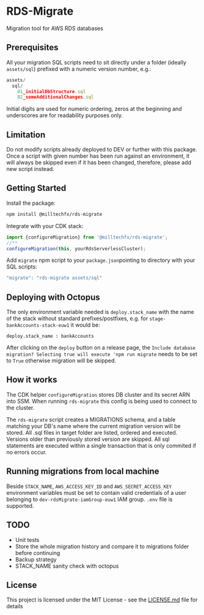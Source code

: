 # RDS-Migrate

Migration tool for AWS RDS databases

## Prerequisites
All your migration SQL scripts need to sit directly under a folder (ideally `assets/sql`) prefixed with a numeric version number, e.g.:
```typescript
assets/
  sql/
    01_initialDbStructure.sql
    02_someAdditionalChanges.sql
```
Initial digits are used for numeric ordering, zeros at the beginning and underscores are for readability purposes only.

## Limitation
Do not modify scripts already deployed to DEV or further with this package. Once a script with given number has been run against an environment, it will always be skipped even if it has been changed, therefore, please add new script instead.

## Getting Started

Install the package:
```bash
npm install @milltechfx/rds-migrate
```
Integrate with your CDK stack:
```typescript
import {configureMigration} from '@milltechfx/rds-migrate';
//**
configureMigration(this, yourRdsServerlessCluster);
```
Add `migrate` npm script to your `package.json`pointing to directory with your SQL scripts:
```typescript
"migrate": "rds-migrate assets/sql"
```

## Deploying with Octopus
The only environment variable needed is `deploy.stack_name` with the name of the stack without standard prefixes/postfixes, e.g. for `stage-bankAccounts-stack-euw1` it would be:

```
deploy.stack_name : bankAccounts
```

After clicking on the `deploy` button on a release page, the `Include database migration? Selecting true will execute 'npm run migrate` needs to be set to `True` otherwise migration will be skipped.

## How it works
The CDK helper `configureMigration` stores DB cluster and its secret ARN into SSM. When running `rds-migrate` this config is being used to connect to the cluster.

The `rds-migrate` script creates a MIGRATIONS schema, and a table matching your DB's name where the current migration version will be stored. All .sql files in target folder are listed, ordered and executed. Versions older than previously stored version are skipped.
All sql statements are executed within a single transaction that is only commited if no errors occur.

## Running migrations from local machine
Beside `STACK_NAME`, `AWS_ACCESS_KEY_ID` and `AWS_SECRET_ACCESS_KEY` environment variables must be set to contain valid credentials of a user belonging to `dev-rdsMigrate-iamGroup-euw1` IAM group. `.env` file is supported.


## TODO
* Unit tests
* Store the whole migration history and compare it to migrations folder before continuing
* Backup strategy
* STACK_NAME sanity check with octopus

## License

This project is licensed under the MIT License - see the [LICENSE.md](LICENSE.md) file for details

